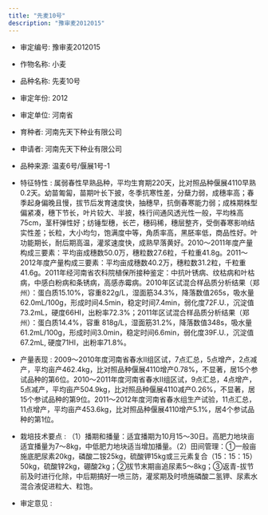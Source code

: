 ```yaml
---
title: "先麦10号"
description: "豫审麦2012015"
---
```

* 审定编号:  豫审麦2012015

*  作物名称:  小麦

*  品种名称:  先麦10号

*  审定年份:  2012

*  审定单位:  河南省

* 育种者:  河南先天下种业有限公司

*  申请者:  河南先天下种业有限公司

*  品种来源:  温麦6号/偃展1号-1


*  特征特性 : 
属弱春性早熟品种，平均生育期220天，比对照品种偃展4110早熟0.2天。幼苗匍匐，苗期叶长下披，冬季抗寒性差，分蘖力弱，成穗率高；春季起身偏晚且慢，拔节后发育速度快，抽穗早，抗倒春寒能力弱；成株期株型偏紧凑，穗下节长，叶片较大、半披，株行间通风透光性一般，平均株高75cm，茎秆弹性好；纺锤型穗，长芒，穗码稀，穗层整齐，受倒春寒影响结实性差；长粒，大小均匀，饱满度中等，角质率高，黑胚率低，商品性好。叶功能期长，耐后期高温，灌浆速度快，成熟早落黄好。2010～2011年度产量构成三要素：平均亩成穗数50.0万，穗粒数27.6粒，千粒重41.8g。2011～2012年度产量构成三要素：平均亩成穗数40.2万，穗粒数31.2粒，千粒重41.6g。2011年经河南省农科院植保所接种鉴定：中抗叶锈病、纹枯病和叶枯病，中感白粉病和条锈病，高感赤霉病。2010年区试混合样品质分析结果（郑州）：蛋白质15.10%，容重822g/L，湿面筋34.3%，降落数值265s，吸水量62.0mL/100g，形成时间4.5min，稳定时间7.4min，弱化度72F.U.，沉淀值73.2mL，硬度66HI，出粉率72.3%；2011年区试混合样品质分析结果（郑州）：蛋白质14.4%，容重 818g/L，湿面筋31.2%，降落数值348s，吸水量61.2mL/100g，形成时间3.0min，稳定时间6.6min，弱化度39F.U.，沉淀值67.2mL, 硬度71HI，出粉率71.8%。

 
*  产量表现 : 
2009～2010年度河南省春水Ⅱ组区试，7点汇总，5点增产，2点减产，平均亩产462.4kg，比对照品种偃展4110增产0.78%，不显著，居15个参试品种的第6位。2010～2011年度河南省春水Ⅱ组区试，9点汇总，4点增产，5点减产，平均亩产504.9kg，比对照品种偃展4110减产0.26%，不显著，居15个参试品种的第9位。2011～2012年度河南省春水组生产试验，11点汇总，11点增产，平均亩产453.6kg，比对照品种偃展4110增产5.1%，居4个参试品种的第1位。


*  栽培技术要点 : 
（1）播期和播量：适宜播期为10月15～30日。高肥力地块亩适宜播量为7～8kg，中低肥力地块适当增加播量。（2）田间管理：①一般亩施底肥尿素20kg，磷酸二铵25kg，硫酸钾15kg或三元素复合（15：15：15）50kg，硫酸锌2kg，硼酸2kg；②拔节末期亩追尿素5～8kg；③返青-拔节前及时进行化除，中后期搞好一喷三防，灌浆期及时喷施磷酸二氢钾、尿素水混合液促进粒大、粒饱。


*  审定意见 : 

